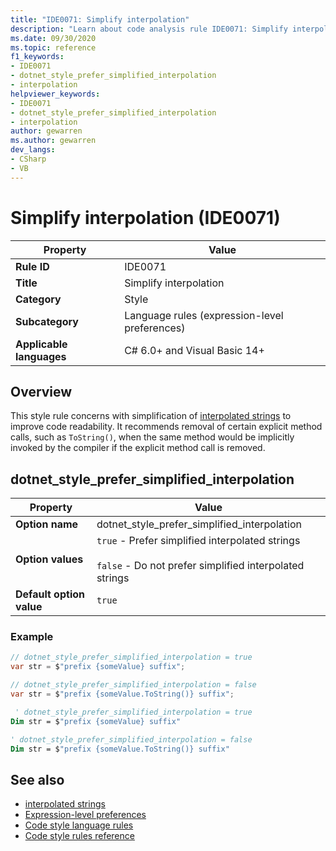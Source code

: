 ```yaml
---
title: "IDE0071: Simplify interpolation"
description: "Learn about code analysis rule IDE0071: Simplify interpolation"
ms.date: 09/30/2020
ms.topic: reference
f1_keywords:
- IDE0071
- dotnet_style_prefer_simplified_interpolation
- interpolation
helpviewer_keywords:
- IDE0071
- dotnet_style_prefer_simplified_interpolation
- interpolation
author: gewarren
ms.author: gewarren
dev_langs:
- CSharp
- VB
---
```

# Simplify interpolation (IDE0071)

|Property|Value|
|-|-|
| **Rule ID** | IDE0071 |
| **Title** | Simplify interpolation |
| **Category** | Style |
| **Subcategory** | Language rules (expression-level preferences) |
| **Applicable languages** | C# 6.0+ and Visual Basic 14+ |

## Overview

This style rule concerns with simplification of [interpolated strings](../../../csharp/language-reference/tokens/interpolated.md) to improve code readability. It recommends removal of certain explicit method calls, such as `ToString()`, when the same method would be implicitly invoked by the compiler if the explicit method call is removed.

## dotnet_style_prefer_simplified_interpolation

|Property|Value|
|-|-|
| **Option name** | dotnet_style_prefer_simplified_interpolation
| **Option values** | `true` - Prefer simplified interpolated strings<br /><br /> `false` - Do not prefer simplified interpolated strings |
| **Default option value** | `true` |

### Example

```csharp
// dotnet_style_prefer_simplified_interpolation = true
var str = $"prefix {someValue} suffix";

// dotnet_style_prefer_simplified_interpolation = false
var str = $"prefix {someValue.ToString()} suffix";
```

```vb
 ' dotnet_style_prefer_simplified_interpolation = true
Dim str = $"prefix {someValue} suffix"

' dotnet_style_prefer_simplified_interpolation = false
Dim str = $"prefix {someValue.ToString()} suffix"
```

## See also

- [interpolated strings](../../../csharp/language-reference/tokens/interpolated.md)
- [Expression-level preferences](expression-level-preferences.md)
- [Code style language rules](language-rules.md)
- [Code style rules reference](index.md)

